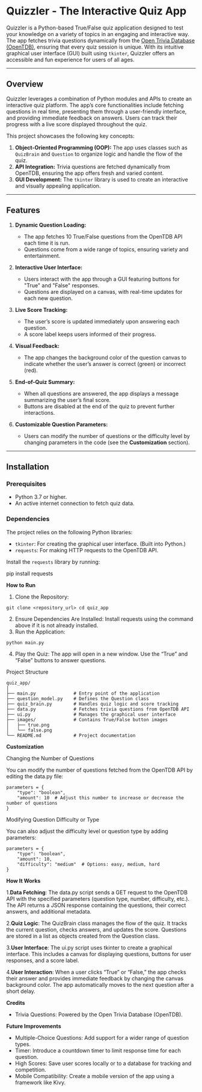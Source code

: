 
# Quizzler - The Interactive Quiz App

Quizzler is a Python-based True/False quiz application designed to test your knowledge on a variety of topics in an engaging and interactive way. The app fetches trivia questions dynamically from the [Open Trivia Database (OpenTDB)](https://opentdb.com/), ensuring that every quiz session is unique. With its intuitive graphical user interface (GUI) built using `tkinter`, Quizzler offers an accessible and fun experience for users of all ages.

---

## Overview

Quizzler leverages a combination of Python modules and APIs to create an interactive quiz platform. The app’s core functionalities include fetching questions in real time, presenting them through a user-friendly interface, and providing immediate feedback on answers. Users can track their progress with a live score displayed throughout the quiz. 

This project showcases the following key concepts:
1. **Object-Oriented Programming (OOP):** The app uses classes such as `QuizBrain` and `Question` to organize logic and handle the flow of the quiz.
2. **API Integration:** Trivia questions are fetched dynamically from OpenTDB, ensuring the app offers fresh and varied content.
3. **GUI Development:** The `tkinter` library is used to create an interactive and visually appealing application.

---

## Features

1. **Dynamic Question Loading:** 
   - The app fetches 10 True/False questions from the OpenTDB API each time it is run.
   - Questions come from a wide range of topics, ensuring variety and entertainment.
   
2. **Interactive User Interface:**
   - Users interact with the app through a GUI featuring buttons for "True" and "False" responses.
   - Questions are displayed on a canvas, with real-time updates for each new question.

3. **Live Score Tracking:**
   - The user’s score is updated immediately upon answering each question.
   - A score label keeps users informed of their progress.

4. **Visual Feedback:**
   - The app changes the background color of the question canvas to indicate whether the user’s answer is correct (green) or incorrect (red).

5. **End-of-Quiz Summary:**
   - When all questions are answered, the app displays a message summarizing the user’s final score.
   - Buttons are disabled at the end of the quiz to prevent further interactions.

6. **Customizable Question Parameters:**
   - Users can modify the number of questions or the difficulty level by changing parameters in the code (see the **Customization** section).

---

## Installation

### Prerequisites
- Python 3.7 or higher.
- An active internet connection to fetch quiz data.

### Dependencies
The project relies on the following Python libraries:
- `tkinter`: For creating the graphical user interface. (Built into Python.)
- `requests`: For making HTTP requests to the OpenTDB API.

Install the `requests` library by running:

pip install requests

**How to Run**

1.	Clone the Repository:


`git clone <repository_url>
cd quiz_app`


2.	Ensure Dependencies Are Installed:
	  Install requests using the command above if it is not already installed.
3.	Run the Application:

`python main.py`


4.	Play the Quiz:
	 The app will open in a new window. Use the “True” and “False” buttons to answer questions.

Project Structure

```
quiz_app/
│
├── main.py              # Entry point of the application
├── question_model.py    # Defines the Question class
├── quiz_brain.py        # Handles quiz logic and score tracking
├── data.py              # Fetches trivia questions from OpenTDB API
├── ui.py                # Manages the graphical user interface
├── images/              # Contains True/False button images
│   ├── true.png
│   └── false.png
└── README.md            # Project documentation
```

**Customization**

Changing the Number of Questions

You can modify the number of questions fetched from the OpenTDB API by editing the data.py file:

```
parameters = {
    "type": "boolean",
    "amount": 10  # Adjust this number to increase or decrease the number of questions
}
```

Modifying Question Difficulty or Type

You can also adjust the difficulty level or question type by adding parameters:

```
parameters = {
    "type": "boolean",
    "amount": 10,
    "difficulty": "medium"  # Options: easy, medium, hard
}
```

**How It Works**

1.**Data Fetching**:
    	The data.py script sends a GET request to the OpenTDB API with the specified parameters (question type, number, difficulty, etc.).
    	The API returns a JSON response containing the questions, their correct answers, and additional metadata.

2.**Quiz Logic**:
    	The QuizBrain class manages the flow of the quiz. It tracks the current question, checks answers, and updates the score.
    	Questions are stored in a list as objects created from the Question class.

3.**User Interface**:
    	The ui.py script uses tkinter to create a graphical interface. This includes a canvas for displaying questions, buttons for user responses, and a score label.

4.**User Interaction**:
    	When a user clicks “True” or “False,” the app checks their answer and provides immediate feedback by changing the canvas background color.
    	The app automatically moves to the next question after a short delay.



**Credits**

  - Trivia Questions: Powered by the Open Trivia Database (OpenTDB).

**Future Improvements**

  - Multiple-Choice Questions: Add support for a wider range of question types.
  - Timer: Introduce a countdown timer to limit response time for each question.
  - High Scores: Save user scores locally or to a database for tracking and competition.
  - Mobile Compatibility: Create a mobile version of the app using a framework like Kivy.
